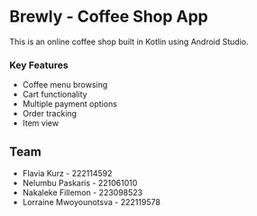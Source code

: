 # Brewly - Coffee Shop App
This is an online coffee shop built in Kotlin using Android Studio.

### Key Features
- Coffee menu browsing
- Cart functionality
- Multiple payment options
- Order tracking
- Item view


## Team

- Flavia Kurz - 222114592
- Nelumbu Paskaris - 221061010
- Nakaleke Fillemon - 223098523
- Lorraine Mwoyounotsva - 222119578